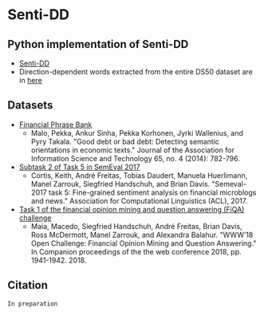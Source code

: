 # Senti-DD

## Python implementation of Senti-DD
* [Senti-DD](https://github.com/sophia-jihye/Senti-DD/blob/main/data/DS50_Entire/Senti-DD.csv)
* Direction-dependent words extracted from the entire DS50 dataset are in [here](https://github.com/sophia-jihye/Senti-DD/tree/main/data/DS50_Entire/direction_dependent_entities.csv)

## Datasets
* [Financial Phrase Bank](https://www.researchgate.net/publication/251231364_FinancialPhraseBank)
  - Malo, Pekka, Ankur Sinha, Pekka Korhonen, Jyrki Wallenius, and Pyry Takala. "Good debt or bad debt: Detecting semantic orientations in economic texts." Journal of the Association for Information Science and Technology 65, no. 4 (2014): 782-796.
* [Subtask 2 of Task 5 in SemEval 2017](https://alt.qcri.org/semeval2017/task5/index.php)
  - Cortis, Keith, André Freitas, Tobias Daudert, Manuela Huerlimann, Manel Zarrouk, Siegfried Handschuh, and Brian Davis. "Semeval-2017 task 5: Fine-grained sentiment analysis on financial microblogs and news." Association for Computational Linguistics (ACL), 2017.
* [Task 1 of the financial opinion mining and question answering (FiQA) challenge](https://sites.google.com/view/fiqa/home)
  - Maia, Macedo, Siegfried Handschuh, André Freitas, Brian Davis, Ross McDermott, Manel Zarrouk, and Alexandra Balahur. "WWW’18 Open Challenge: Financial Opinion Mining and Question Answering." In Companion proceedings of the the web conference 2018, pp. 1941-1942. 2018.
  
## Citation
```
In preparation
```
